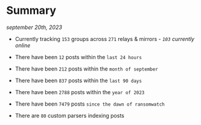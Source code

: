 
# Summary
_september 20th, 2023_

- Currently tracking `153` groups across `271` relays & mirrors - _`103` currently online_

- There have been `12` posts within the `last 24 hours`

- There have been `212` posts within the `month of september`

- There have been `837` posts within the `last 90 days`

- There have been `2788` posts within the `year of 2023`

- There have been `7479` posts `since the dawn of ransomwatch`

- There are `80` custom parsers indexing posts

